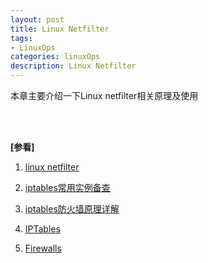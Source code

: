 ```yaml
---
layout: post
title: Linux Netfilter
tags:
- LinuxOps
categories: linuxOps
description: Linux Netfilter
---
```


本章主要介绍一下Linux netfilter相关原理及使用


<!-- more -->













<br />
<br />

**[参看]**

1. [linux netfilter](https://netfilter.org/documentation/index.html#documentation-howto)

2. [iptables常用实例备查](http://seanlook.com/2014/02/26/iptables-example/)

3. [iptables防火墙原理详解](http://seanlook.com/2014/02/23/iptables-understand/)

4. [IPTables](https://www.centos.org/docs/5/html/Deployment_Guide-en-US/ch-iptables.html)

5. [Firewalls](https://www.centos.org/docs/5/html/Deployment_Guide-en-US/ch-fw.html)


<br />
<br />
<br />


